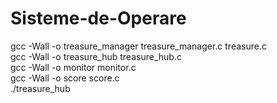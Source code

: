 # Sisteme-de-Operare
gcc -Wall -o treasure_manager treasure_manager.c treasure.c<br>
gcc -Wall -o treasure_hub treasure_hub.c<br>
gcc -Wall -o monitor monitor.c<br>
gcc -Wall -o score score.c<br>
./treasure_hub